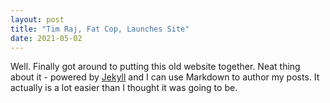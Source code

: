 ```yaml
---
layout: post
title: "Tim Raj, Fat Cop, Launches Site"
date: 2021-05-02
---
```


Well. Finally got around to putting this old website together. Neat thing about it - powered by [Jekyll](http://jekyllrb.com) and I can use Markdown to author my posts. It actually is a lot easier than I thought it was going to be.
